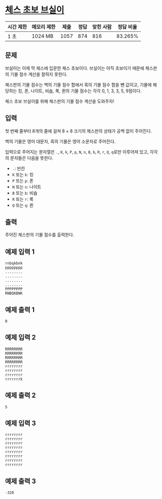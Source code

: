 # [체스 초보 브실이](https://www.acmicpc.net/problem/29725)

| 시간 제한 | 메모리 제한 | 제출 | 정답 | 맞힌 사람 | 정답 비율 |
| --- | --- | --- | --- | --- | --- |
| 1 초 | 1024 MB | 1057 | 874 | 816 | 83.265% |

## 문제

브실이는 이제 막 체스에 입문한 체스 초보이다. 브실이는 아직 초보이기 때문에 체스판의 기물 점수 계산을 잘하지 못한다.

체스판의 기물 점수는 백의 기물 점수 합에서 흑의 기물 점수 합을 뺀 값이고, 기물에 해당하는 킹, 폰, 나이트, 비숍, 룩, 퀸의 기물 점수는 각각 0, 1, 3, 3, 5, 9점이다.

체스 초보 브실이를 위해 체스판의 기물 점수 계산을 도와주자!

## 입력

첫 번째 줄부터 8개의 줄에 걸쳐 8 × 8 크기의 체스판의 상태가 공백 없이 주어진다.

백의 기물은 영어 대문자, 흑의 기물은 영어 소문자로 주어진다.

입력으로 주어지는 문자열은 `.`, `K`, `k`, `P`, `p`, `N`, `n`, `B`, `b`, `R`, `r`, `Q`, `q`로만 이루어져 있고, 각각의 문자들은 다음을 뜻한다.

- `.`: 빈칸
- `K` 또는 `k`: 킹
- `P` 또는 `p`: 폰
- `N` 또는 `n`: 나이트
- `B` 또는 `b`: 비숍
- `R` 또는 `r`: 룩
- `Q` 또는 `q`: 퀸

## 출력

주어진 체스판의 기물 점수를 출력한다.

## 예제 입력 1

```
rnbqkbnk
pppppppp
........
........
........
........
PPPPPPPP
RNBQKBNK

```

## 예제 출력 1

```
0

```

## 예제 입력 2

```
RRRRRRRR
RRRRRRRR
RRRRRRRR
RRRRRRRR
rrrrrrrr
rrrrrrrr
rrrrrrrr
rrrrrrrk

```

## 예제 출력 2

```
5

```

## 예제 입력 3

```
rrrrrrrr
rrrrrrrr
rrrrrrrr
rrrrrrrr
rrrrrrrr
rrrrrrrr
rrrrrrrr
rrrrrrrr

```

## 예제 출력 3

```
-320
```
